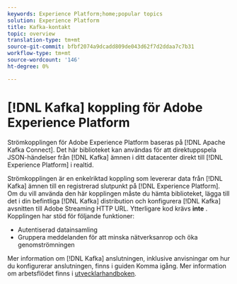 ```yaml
---
keywords: Experience Platform;home;popular topics
solution: Experience Platform
title: Kafka-kontakt
topic: overview
translation-type: tm+mt
source-git-commit: bfbf2074a9dcadd809de043d62f7d2ddaa7c7b31
workflow-type: tm+mt
source-wordcount: '146'
ht-degree: 0%

---
```



# [!DNL Kafka] koppling för Adobe Experience Platform

Strömkopplingen för Adobe Experience Platform baseras på [!DNL Apache Kafka Connect]. Det här biblioteket kan användas för att direktuppspela JSON-händelser från [!DNL Kafka] ämnen i ditt datacenter direkt till [!DNL Experience Platform] i realtid.

Strömkopplingen är en enkelriktad koppling som levererar data från [!DNL Kafka] ämnen till en registrerad slutpunkt på [!DNL Experience Platform]. Om du vill använda den här kopplingen måste du hämta biblioteket, lägga till det i din befintliga [!DNL Kafka] distribution och konfigurera [!DNL Kafka] avsnitten till Adobe Streaming HTTP URL. Ytterligare kod krävs **inte** . Kopplingen har stöd för följande funktioner:

- Autentiserad datainsamling
- Gruppera meddelanden för att minska nätverksanrop och öka genomströmningen

Mer information om [!DNL Kafka] anslutningen, inklusive anvisningar om hur du konfigurerar anslutningen, finns i guiden [](https://github.com/adobe/experience-platform-streaming-connect)Komma igång. Mer information om arbetsflödet finns i [utvecklarhandboken](https://github.com/adobe/experience-platform-streaming-connect/blob/master/DEVELOPER_GUIDE.md).